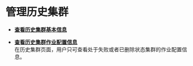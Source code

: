 # 管理历史集群<a name="ZH-CN_TOPIC_0057514382"></a>

-   **[查看历史集群基本信息](查看历史集群基本信息.md)**  

-   **[查看历史集群作业配置信息](查看历史集群作业配置信息.md)**  
在历史集群页面，用户只可查看处于失败或者已删除状态集群的作业配置信息。

